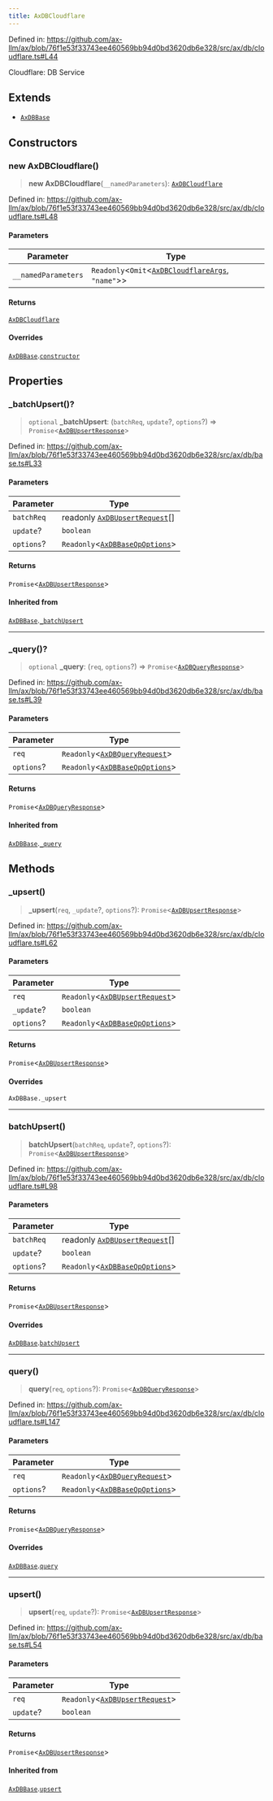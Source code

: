 ```yaml
---
title: AxDBCloudflare
---
```


Defined in: https://github.com/ax-llm/ax/blob/76f1e53f33743ee460569bb94d0bd3620db6e328/src/ax/db/cloudflare.ts#L44

Cloudflare: DB Service

## Extends

- [`AxDBBase`](/api/#03-apidocs/classaxdbbase)

## Constructors

<a id="constructors"></a>

### new AxDBCloudflare()

> **new AxDBCloudflare**(`__namedParameters`): [`AxDBCloudflare`](/api/#03-apidocs/classaxdbcloudflare)

Defined in: https://github.com/ax-llm/ax/blob/76f1e53f33743ee460569bb94d0bd3620db6e328/src/ax/db/cloudflare.ts#L48

#### Parameters

| Parameter | Type |
| ------ | ------ |
| `__namedParameters` | `Readonly`\<`Omit`\<[`AxDBCloudflareArgs`](/api/#03-apidocs/interfaceaxdbcloudflareargs), `"name"`\>\> |

#### Returns

[`AxDBCloudflare`](/api/#03-apidocs/classaxdbcloudflare)

#### Overrides

[`AxDBBase`](/api/#03-apidocs/classaxdbbase).[`constructor`](/api/#03-apidocs/classaxdbbasemdconstructors)

## Properties

<a id="_batchUpsert"></a>

### \_batchUpsert()?

> `optional` **\_batchUpsert**: (`batchReq`, `update`?, `options`?) => `Promise`\<[`AxDBUpsertResponse`](/api/#03-apidocs/typealiasaxdbupsertresponse)\>

Defined in: https://github.com/ax-llm/ax/blob/76f1e53f33743ee460569bb94d0bd3620db6e328/src/ax/db/base.ts#L33

#### Parameters

| Parameter | Type |
| ------ | ------ |
| `batchReq` | readonly [`AxDBUpsertRequest`](/api/#03-apidocs/typealiasaxdbupsertrequest)[] |
| `update`? | `boolean` |
| `options`? | `Readonly`\<[`AxDBBaseOpOptions`](/api/#03-apidocs/interfaceaxdbbaseopoptions)\> |

#### Returns

`Promise`\<[`AxDBUpsertResponse`](/api/#03-apidocs/typealiasaxdbupsertresponse)\>

#### Inherited from

[`AxDBBase`](/api/#03-apidocs/classaxdbbase).[`_batchUpsert`](/api/#03-apidocs/classaxdbbasemdbatchupsert)

***

<a id="_query"></a>

### \_query()?

> `optional` **\_query**: (`req`, `options`?) => `Promise`\<[`AxDBQueryResponse`](/api/#03-apidocs/typealiasaxdbqueryresponse)\>

Defined in: https://github.com/ax-llm/ax/blob/76f1e53f33743ee460569bb94d0bd3620db6e328/src/ax/db/base.ts#L39

#### Parameters

| Parameter | Type |
| ------ | ------ |
| `req` | `Readonly`\<[`AxDBQueryRequest`](/api/#03-apidocs/typealiasaxdbqueryrequest)\> |
| `options`? | `Readonly`\<[`AxDBBaseOpOptions`](/api/#03-apidocs/interfaceaxdbbaseopoptions)\> |

#### Returns

`Promise`\<[`AxDBQueryResponse`](/api/#03-apidocs/typealiasaxdbqueryresponse)\>

#### Inherited from

[`AxDBBase`](/api/#03-apidocs/classaxdbbase).[`_query`](/api/#03-apidocs/classaxdbbasemdquery)

## Methods

<a id="_upsert"></a>

### \_upsert()

> **\_upsert**(`req`, `_update`?, `options`?): `Promise`\<[`AxDBUpsertResponse`](/api/#03-apidocs/typealiasaxdbupsertresponse)\>

Defined in: https://github.com/ax-llm/ax/blob/76f1e53f33743ee460569bb94d0bd3620db6e328/src/ax/db/cloudflare.ts#L62

#### Parameters

| Parameter | Type |
| ------ | ------ |
| `req` | `Readonly`\<[`AxDBUpsertRequest`](/api/#03-apidocs/typealiasaxdbupsertrequest)\> |
| `_update`? | `boolean` |
| `options`? | `Readonly`\<[`AxDBBaseOpOptions`](/api/#03-apidocs/interfaceaxdbbaseopoptions)\> |

#### Returns

`Promise`\<[`AxDBUpsertResponse`](/api/#03-apidocs/typealiasaxdbupsertresponse)\>

#### Overrides

`AxDBBase._upsert`

***

<a id="batchUpsert"></a>

### batchUpsert()

> **batchUpsert**(`batchReq`, `update`?, `options`?): `Promise`\<[`AxDBUpsertResponse`](/api/#03-apidocs/typealiasaxdbupsertresponse)\>

Defined in: https://github.com/ax-llm/ax/blob/76f1e53f33743ee460569bb94d0bd3620db6e328/src/ax/db/cloudflare.ts#L98

#### Parameters

| Parameter | Type |
| ------ | ------ |
| `batchReq` | readonly [`AxDBUpsertRequest`](/api/#03-apidocs/typealiasaxdbupsertrequest)[] |
| `update`? | `boolean` |
| `options`? | `Readonly`\<[`AxDBBaseOpOptions`](/api/#03-apidocs/interfaceaxdbbaseopoptions)\> |

#### Returns

`Promise`\<[`AxDBUpsertResponse`](/api/#03-apidocs/typealiasaxdbupsertresponse)\>

#### Overrides

[`AxDBBase`](/api/#03-apidocs/classaxdbbase).[`batchUpsert`](/api/#03-apidocs/classaxdbbasemdbatchupsert)

***

<a id="query"></a>

### query()

> **query**(`req`, `options`?): `Promise`\<[`AxDBQueryResponse`](/api/#03-apidocs/typealiasaxdbqueryresponse)\>

Defined in: https://github.com/ax-llm/ax/blob/76f1e53f33743ee460569bb94d0bd3620db6e328/src/ax/db/cloudflare.ts#L147

#### Parameters

| Parameter | Type |
| ------ | ------ |
| `req` | `Readonly`\<[`AxDBQueryRequest`](/api/#03-apidocs/typealiasaxdbqueryrequest)\> |
| `options`? | `Readonly`\<[`AxDBBaseOpOptions`](/api/#03-apidocs/interfaceaxdbbaseopoptions)\> |

#### Returns

`Promise`\<[`AxDBQueryResponse`](/api/#03-apidocs/typealiasaxdbqueryresponse)\>

#### Overrides

[`AxDBBase`](/api/#03-apidocs/classaxdbbase).[`query`](/api/#03-apidocs/classaxdbbasemdquery)

***

<a id="upsert"></a>

### upsert()

> **upsert**(`req`, `update`?): `Promise`\<[`AxDBUpsertResponse`](/api/#03-apidocs/typealiasaxdbupsertresponse)\>

Defined in: https://github.com/ax-llm/ax/blob/76f1e53f33743ee460569bb94d0bd3620db6e328/src/ax/db/base.ts#L54

#### Parameters

| Parameter | Type |
| ------ | ------ |
| `req` | `Readonly`\<[`AxDBUpsertRequest`](/api/#03-apidocs/typealiasaxdbupsertrequest)\> |
| `update`? | `boolean` |

#### Returns

`Promise`\<[`AxDBUpsertResponse`](/api/#03-apidocs/typealiasaxdbupsertresponse)\>

#### Inherited from

[`AxDBBase`](/api/#03-apidocs/classaxdbbase).[`upsert`](/api/#03-apidocs/classaxdbbasemdupsert)

